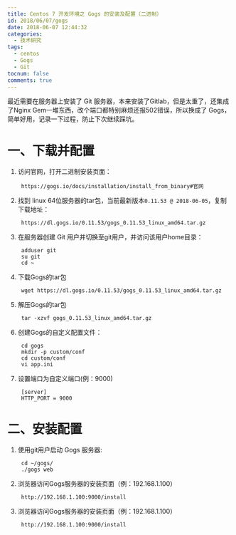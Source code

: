 ```yaml
---
title: Centos 7 开发环境之 Gogs 的安装及配置（二进制）
id: 2018/06/07/gogs
date: 2018-06-07 12:44:32
categories:
  - 技术研究
tags:
  - centos
  - Gogs
  - Git
tocnum: false
comments: true
---
```


最近需要在服务器上安装了 Git 服务器，本来安装了Gitlab，但是太重了，还集成了Nginx Gem一堆东西，改个端口都特别麻烦还报502错误，所以换成了 Gogs，简单好用，记录一下过程，防止下次继续踩坑。

一、下载并配置
===============

1. 访问官网，打开二进制安装页面：
    
        https://gogs.io/docs/installation/install_from_binary#官网
        

2. 找到 linux 64位服务器的tar包，当前最新版本`0.11.53 @ 2018-06-05`，复制下载地址：
    
        https://dl.gogs.io/0.11.53/gogs_0.11.53_linux_amd64.tar.gz

3. 在服务器创建 Git 用户并切换至git用户，并访问该用户home目录：
    
        adduser git
        su git
        cd ~

4. 下载Gogs的tar包

        wget https://dl.gogs.io/0.11.53/gogs_0.11.53_linux_amd64.tar.gz

5. 解压Gogs的tar包

        tar -xzvf gogs_0.11.53_linux_amd64.tar.gz

6. 创建Gogs的自定义配置文件：

        cd gogs
        mkdir -p custom/conf
        cd custom/conf
        vi app.ini

7. 设置端口为自定义端口(例：9000)

        [server]
        HTTP_PORT = 9000

二、安装配置
==========

1. 使用git用户启动 Gogs 服务器:
    
        cd ~/gogs/
        ./gogs web

2. 浏览器访问Gogs服务器的安装页面（例：192.168.1.100）
    
        http://192.168.1.100:9000/install

3. 浏览器访问Gogs服务器的安装页面（例：192.168.1.100）
    
        http://192.168.1.100:9000/install
